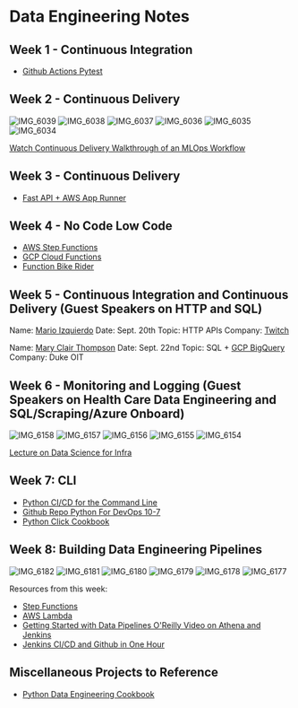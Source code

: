 # Data Engineering Notes


## Week 1 - Continuous Integration

* [Github Actions Pytest](https://github.com/noahgift/github-actions-pytest)

## Week 2 - Continuous Delivery

![IMG_6039](https://user-images.githubusercontent.com/58792/131863754-7059322d-b692-461e-9d50-29a7f6286854.JPG)
![IMG_6038](https://user-images.githubusercontent.com/58792/131863758-63554cb8-0f50-45e1-ab55-5d99e045d5e1.JPG)
![IMG_6037](https://user-images.githubusercontent.com/58792/131863762-64b31660-da35-498d-903d-5d48d86220e9.JPG)
![IMG_6036](https://user-images.githubusercontent.com/58792/131863765-76064b4c-a88f-4867-8d18-7fa0ceff022e.JPG)
![IMG_6035](https://user-images.githubusercontent.com/58792/131863766-3b5dea1b-7849-46f5-8741-20d3e78d0534.JPG)
![IMG_6034](https://user-images.githubusercontent.com/58792/131863767-978caef6-70c2-423c-9bf0-5ef73bb51b8f.JPG)

[Watch Continuous Delivery Walkthrough of an MLOps Workflow](https://learning.oreilly.com/videos/six-key-elements/609022521VIDEOPAIML/)

## Week 3 - Continuous Delivery

* [Fast API + AWS App Runner](https://github.com/noahgift/fastapi)

## Week 4 - No Code Low Code

* [AWS Step Functions](https://github.com/noahgift/aws-step-functions)
* [GCP Cloud Functions](https://github.com/noahgift/gcp-cloud-functions)
* [Function Bike Rider](https://github.com/noahgift/function-bike-rider)

## Week 5 - Continuous Integration and Continuous Delivery (Guest Speakers on HTTP and SQL)

Name:  [Mario Izquierdo](https://www.linkedin.com/in/mario-izquierdo-a9a17ab/)
Date: Sept. 20th
Topic:  HTTP APIs
Company:  [Twitch](https://www.twitch.tv)

Name:  [Mary Clair Thompson](https://www.linkedin.com/in/mct0006/)
Date:  Sept. 22nd
Topic:  SQL + [GCP BigQuery](https://cloud.google.com/bigquery)
Company:  Duke OIT


## Week 6 - Monitoring and Logging (Guest Speakers on Health Care Data Engineering and SQL/Scraping/Azure Onboard)

![IMG_6158](https://user-images.githubusercontent.com/58792/135350969-b17b60c0-47ed-42b6-a56b-f7ed907870af.JPG)
![IMG_6157](https://user-images.githubusercontent.com/58792/135350971-afdcf1db-849d-4d70-b784-2f4e21fa008d.JPG)
![IMG_6156](https://user-images.githubusercontent.com/58792/135350972-a0f87868-afeb-4897-bfc2-962b2503123b.JPG)
![IMG_6155](https://user-images.githubusercontent.com/58792/135350973-9e89fd9a-13fa-4b04-84e1-5ad2c8800e7a.JPG)
![IMG_6154](https://user-images.githubusercontent.com/58792/135350975-59fd6995-74f2-450c-b215-4bcb83679f83.JPG)

[Lecture on Data Science for Infra](https://learning.oreilly.com/videos/data-science-for/61022021VIDEOPAIML/)

## Week 7:  CLI

* [Python CI/CD for the Command Line](https://learning.oreilly.com/videos/python-ci-cd-for/10092021VIDEOPAIML/10092021VIDEOPAIML-c1_s0/)
* [Github Repo Python For DevOps 10-7](https://github.com/noahgift/devops-10-07)
* [Python Click Cookbook](https://github.com/noahgift/python-click-cli-cookbook)

## Week 8:  Building Data Engineering Pipelines

![IMG_6182](https://user-images.githubusercontent.com/58792/136953848-255f4f77-2101-47b4-ba60-25d81c774caf.JPG)
![IMG_6181](https://user-images.githubusercontent.com/58792/136953849-65edbd20-9337-48c3-813d-a9e618fe3817.JPG)
![IMG_6180](https://user-images.githubusercontent.com/58792/136953850-16045dc0-17c3-49a5-aacd-2c329fbc128d.JPG)
![IMG_6179](https://user-images.githubusercontent.com/58792/136953851-5afef6e8-1a02-42df-a32e-31b865668a66.JPG)
![IMG_6178](https://user-images.githubusercontent.com/58792/136953852-3ed350b9-cf3a-4c1d-84aa-1ec8c8e4c651.JPG)
![IMG_6177](https://user-images.githubusercontent.com/58792/136953854-86231a01-1cc3-423e-84e3-d7b8aa8c6d09.JPG)

Resources from this week:

* [Step Functions](https://github.com/noahgift/aws-step-functions)
* [AWS Lambda](https://github.com/noahgift/awslambda)
* [Getting Started with Data Pipelines O'Reilly Video on Athena and Jenkins](https://learning.oreilly.com/videos/getting-started-with/10132021VIDEOPAIML/10132021VIDEOPAIML-c1_s0/)
* [Jenkins CI/CD and Github in One Hour](https://learning.oreilly.com/videos/jenkins-ci-cd-and/50106VIDEOPAIML/)


## Miscellaneous Projects to Reference

* [Python Data Engineering Cookbook](https://github.com/noahgift/python-data-engineering-cookbook)
